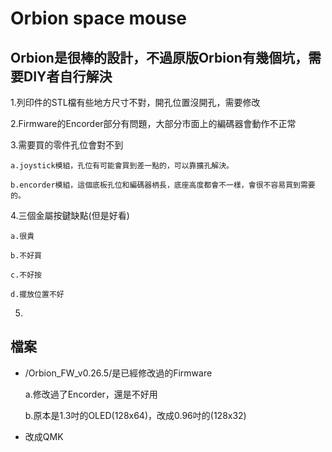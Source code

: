 # Orbion space mouse 
  
## Orbion是很棒的設計，不過原版Orbion有幾個坑，需要DIY者自行解決

  1.列印件的STL檔有些地方尺寸不對，開孔位置沒開孔，需要修改
  
  2.Firmware的Encorder部分有問題，大部分市面上的編碼器會動作不正常
  
  3.需要買的零件孔位會對不到
  
    a.joystick模組，孔位有可能會買到差一點的，可以靠擴孔解決。
  
    b.encorder模組，這個底板孔位和編碼器柄長，底座高度都會不一樣，會很不容易買到需要的。
  
  4.三個金屬按鍵缺點(但是好看)
    
    a.很貴
    
    b.不好買
    
    c.不好按
    
    d.擺放位置不好
    
  5.
  
## 檔案

* /Orbion_FW_v0.26.5/是已經修改過的Firmware
  
  a.修改過了Encorder，還是不好用
  
  b.原本是1.3吋的OLED(128x64)，改成0.96吋的(128x32) 
  
* 改成QMK
